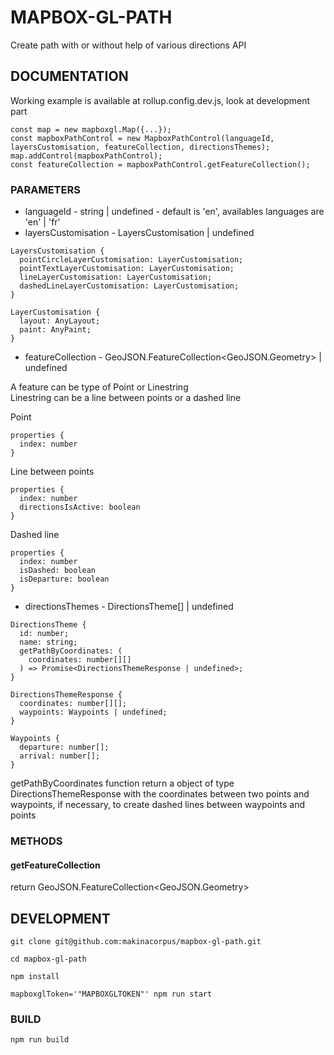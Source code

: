 # MAPBOX-GL-PATH

Create path with or without help of various directions API

## DOCUMENTATION

Working example is available at rollup.config.dev.js, look at development part

```
const map = new mapboxgl.Map({...});
const mapboxPathControl = new MapboxPathControl(languageId, layersCustomisation, featureCollection, directionsThemes);
map.addControl(mapboxPathControl);
const featureCollection = mapboxPathControl.getFeatureCollection();
```

### PARAMETERS

- languageId - string | undefined - default is 'en', availables languages are 'en' | 'fr'
- layersCustomisation - LayersCustomisation | undefined

```
LayersCustomisation {
  pointCircleLayerCustomisation: LayerCustomisation;
  pointTextLayerCustomisation: LayerCustomisation;
  lineLayerCustomisation: LayerCustomisation;
  dashedLineLayerCustomisation: LayerCustomisation;
}

LayerCustomisation {
  layout: AnyLayout;
  paint: AnyPaint;
}
```

- featureCollection - GeoJSON.FeatureCollection<GeoJSON.Geometry> | undefined

A feature can be type of Point or Linestring\
Linestring can be a line between points or a dashed line

Point

```
properties {
  index: number
}
```

Line between points

```
properties {
  index: number
  directionsIsActive: boolean
}
```

Dashed line

```
properties {
  index: number
  isDashed: boolean
  isDeparture: boolean
}
```

- directionsThemes - DirectionsTheme[] | undefined

```
DirectionsTheme {
  id: number;
  name: string;
  getPathByCoordinates: (
    coordinates: number[][]
  ) => Promise<DirectionsThemeResponse | undefined>;
}

DirectionsThemeResponse {
  coordinates: number[][];
  waypoints: Waypoints | undefined;
}

Waypoints {
  departure: number[];
  arrival: number[];
}
```

getPathByCoordinates function return a object of type DirectionsThemeResponse with the coordinates between two points and waypoints, if necessary, to create dashed lines between waypoints and points

### METHODS

#### getFeatureCollection

return GeoJSON.FeatureCollection<GeoJSON.Geometry>

## DEVELOPMENT

```
git clone git@github.com:makinacorpus/mapbox-gl-path.git

cd mapbox-gl-path

npm install

mapboxglToken='"MAPBOXGLTOKEN"' npm run start
```

### BUILD

```
npm run build
```
